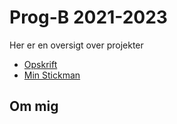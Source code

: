 # Prog-B 2021-2023

Her er en oversigt over projekter

- [Opskrift](ospkrift/)
- [Min Stickman](stickman/)

## Om mig